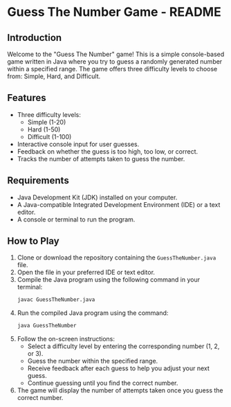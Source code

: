 # Guess The Number Game - README

## Introduction

Welcome to the "Guess The Number" game! This is a simple console-based game written in Java where you try to guess a randomly generated number within a specified range. The game offers three difficulty levels to choose from: Simple, Hard, and Difficult.

## Features

- Three difficulty levels:
  - Simple (1-20)
  - Hard (1-50)
  - Difficult (1-100)
- Interactive console input for user guesses.
- Feedback on whether the guess is too high, too low, or correct.
- Tracks the number of attempts taken to guess the number.

## Requirements

- Java Development Kit (JDK) installed on your computer.
- A Java-compatible Integrated Development Environment (IDE) or a text editor.
- A console or terminal to run the program.

## How to Play

1. Clone or download the repository containing the `GuessTheNumber.java` file.
2. Open the file in your preferred IDE or text editor.
3. Compile the Java program using the following command in your terminal:
    ```bash
    javac GuessTheNumber.java
    ```
4. Run the compiled Java program using the command:
    ```bash
    java GuessTheNumber
    ```
5. Follow the on-screen instructions:
    - Select a difficulty level by entering the corresponding number (1, 2, or 3).
    - Guess the number within the specified range.
    - Receive feedback after each guess to help you adjust your next guess.
    - Continue guessing until you find the correct number.
6. The game will display the number of attempts taken once you guess the correct number.

